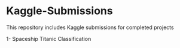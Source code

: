 # Kaggle-Submissions

This repository includes Kaggle submissions for completed projects

1- Spaceship Titanic Classification
